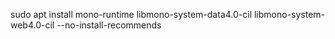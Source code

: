 sudo apt install mono-runtime libmono-system-data4.0-cil libmono-system-web4.0-cil --no-install-recommends 
